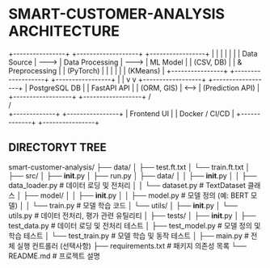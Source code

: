 # SMART-CUSTOMER-ANALYSIS ARCHITECTURE

+----------------+       +-------------------+      +-----------------+
|                |       |                   |      |                 |
|  Data Source   | --->  |   Data Processing  | ---> |   ML Model      |
|  (CSV, DB)     |       |   & Preprocessing  |      |   (PyTorch)     |
|                |       |                   |      |   (KMeans)      |
+----------------+       +-------------------+      +-----------------+
                                  |                        |
                                  v                        v
                            +------------------+     +------------------+
                            |   PostgreSQL DB  |     |    FastAPI API   |
                            |  (ORM, GIS)      | <--> | (Prediction API) |
                            +------------------+     +------------------+
                                                     /      \
                                                    /        \
                                          +-------------+   +----------------+
                                          | Frontend UI |   | Docker / CI/CD |
                                          +-------------+   +----------------+

## DIRECTORYT TREE

smart-customer-analysis/
├── data/
│   ├── test.ft.txt
│   └── train.ft.txt
│
├── src/
│   ├── __init__.py
│   ├── run.py
│   ├── data/ 
│   │   ├── __init__.py
│   │   ├── data_loader.py         # 데이터 로딩 및 전처리
│   │   └── dataset.py             # TextDataset 클래스
│   ├── model/
│   │   ├── __init__.py
│   │   ├── model.py               # 모델 정의 (예: BERT 모델)
│   │   └── train.py               # 모델 학습 코드
│   └── utils/
│       ├── __init__.py
│       └── utils.py               # 데이터 전처리, 평가 관련 유틸리티
│
├── tests/
│   ├── __init__.py
│   ├── test_data.py         # 데이터 로딩 및 전처리 테스트
│   ├── test_model.py        # 모델 정의 및 학습 테스트
│   └── test_train.py        # 모델 학습 및 동작 테스트
│
├── main.py                  # 전체 실행 컨트롤러 (선택사항)
├── requirements.txt         # 패키지 의존성 목록
└── README.md                # 프로젝트 설명